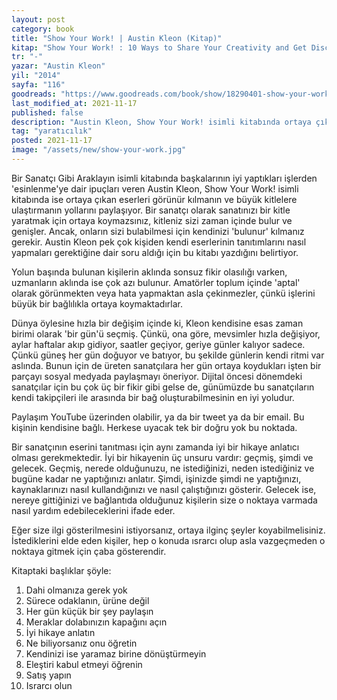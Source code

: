 ```yaml
---
layout: post
category: book
title: "Show Your Work! | Austin Kleon (Kitap)"
kitap: "Show Your Work! : 10 Ways to Share Your Creativity and Get Discovered"
tr: "-"
yazar: "Austin Kleon"
yil: "2014"
sayfa: "116"
goodreads: "https://www.goodreads.com/book/show/18290401-show-your-work"
last_modified_at: 2021-11-17
published: false
description: "Austin Kleon, Show Your Work! isimli kitabında ortaya çıkan eserleri görünür kılmanın ve büyük kitlelere ulaştırmanın yollarını paylaşıyor."
tag: "yaratıcılık"
posted: 2021-11-17
image: "/assets/new/show-your-work.jpg"
---
```


Bir Sanatçı Gibi Araklayın isimli kitabında başkalarının iyi yaptıkları işlerden 'esinlenme'ye dair ipuçları veren Austin Kleon, Show Your Work! isimli kitabında ise ortaya çıkan eserleri görünür kılmanın ve büyük kitlelere ulaştırmanın yollarını paylaşıyor. Bir sanatçı olarak sanatınızı bir kitle yaratmak için ortaya koymazsınız, kitleniz sizi zaman içinde bulur ve genişler. Ancak, onların sizi bulabilmesi için kendinizi 'bulunur' kılmanız gerekir. Austin Kleon pek çok kişiden kendi eserlerinin tanıtımlarını nasıl yapmaları gerektiğine dair soru aldığı için bu kitabı yazdığını belirtiyor.

Yolun başında bulunan kişilerin aklında sonsuz fikir olasılığı varken, uzmanların aklında ise çok azı bulunur. Amatörler toplum içinde 'aptal' olarak görünmekten veya hata yapmaktan asla çekinmezler, çünkü işlerini büyük bir bağlılıkla ortaya koymaktadırlar.

Dünya öylesine hızla bir değişim içinde ki, Kleon kendisine esas zaman birimi olarak 'bir gün'ü seçmiş. Çünkü, ona göre, mevsimler hızla değişiyor, aylar haftalar akıp gidiyor, saatler geçiyor, geriye günler kalıyor sadece. Çünkü güneş her gün doğuyor ve batıyor, bu şekilde günlerin kendi ritmi var aslında. Bunun için de üreten sanatçılara her gün ortaya koydukları işten bir parçayı sosyal medyada paylaşmayı öneriyor. Dijital öncesi dönemdeki sanatçılar için bu çok üç bir fikir gibi gelse de, günümüzde bu sanatçıların kendi takipçileri ile arasında bir bağ oluşturabilmesinin en iyi yoludur.

Paylaşım YouTube üzerinden olabilir, ya da bir tweet ya da bir email. Bu kişinin kendisine bağlı. Herkese uyacak tek bir doğru yok bu noktada.

Bir sanatçının eserini tanıtması için aynı zamanda iyi bir hikaye anlatıcı olması gerekmektedir. İyi bir hikayenin üç unsuru vardır: geçmiş, şimdi ve gelecek. Geçmiş, nerede olduğunuzu, ne istediğinizi, neden istediğiniz ve bugüne kadar ne yaptığınızı anlatır. Şimdi, işinizde şimdi ne yaptığınızı, kaynaklarınızı nasıl kullandığınızı ve nasıl çalıştığınızı gösterir. Gelecek ise, nereye gittiğinizi ve bağlantıda olduğunuz kişilerin size o noktaya varmada nasıl yardım edebileceklerini ifade eder.

Eğer size ilgi gösterilmesini istiyorsanız, ortaya ilginç şeyler koyabilmelisiniz. İstediklerini elde eden kişiler, hep o konuda ısrarcı olup asla vazgeçmeden o noktaya gitmek için çaba gösterendir.

Kitaptaki başlıklar şöyle:

1. Dahi olmanıza gerek yok
2. Sürece odaklanın, ürüne değil
3. Her gün küçük bir şey paylaşın
4. Meraklar dolabınızın kapağını açın
5. İyi hikaye anlatın
6. Ne biliyorsanız onu öğretin
7. Kendinizi ise yaramaz birine dönüştürmeyin
8. Eleştiri kabul etmeyi öğrenin
9. Satış yapın
10. Israrcı olun
